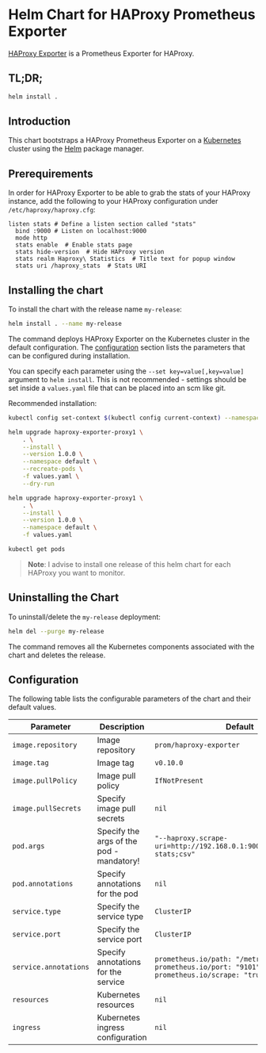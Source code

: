 # Helm Chart for HAProxy Prometheus Exporter

[HAProxy Exporter](https://github.com/prometheus/haproxy_exporter) is a
Prometheus Exporter for HAProxy.

## TL;DR;

```bash
helm install .
```

## Introduction

This chart bootstraps a HAProxy Prometheus Exporter on a
[Kubernetes](http://kubernetes.io) cluster using the
[Helm](https://helm.sh) package manager.


## Prerequirements
In order for HAProxy Exporter to be able to grab the stats of your HAProxy
instance, add the following to your
HAProxy configuration under `/etc/haproxy/haproxy.cfg`:

```console
listen stats # Define a listen section called "stats"
  bind :9000 # Listen on localhost:9000
  mode http
  stats enable  # Enable stats page
  stats hide-version  # Hide HAProxy version
  stats realm Haproxy\ Statistics  # Title text for popup window
  stats uri /haproxy_stats  # Stats URI
```

## Installing the chart
To install the chart with the release name `my-release`:

```bash
helm install . --name my-release
```

The command deploys HAProxy Exporter on the Kubernetes cluster in the
default configuration. The [configuration](#configuration) section lists
the parameters that can be configured during installation.

You can specify each parameter using the `--set key=value[,key=value]`
argument to `helm install`. This is not recommended - settings should be
set inside a `values.yaml` file that can be placed into an scm like git.

Recommended installation:

```bash
kubectl config set-context $(kubectl config current-context) --namespace=default

helm upgrade haproxy-exporter-proxy1 \
    . \
    --install \
    --version 1.0.0 \
    --namespace default \
    --recreate-pods \
    -f values.yaml \
    --dry-run

helm upgrade haproxy-exporter-proxy1 \
    . \
    --install \
    --version 1.0.0 \
    --namespace default \
    -f values.yaml

kubectl get pods
```

> **Note**: I advise to install one release of this helm chart for each HAProxy you
want to monitor.

## Uninstalling the Chart

To uninstall/delete the `my-release` deployment:

```bash
helm del --purge my-release
```

The command removes all the Kubernetes components associated with the chart
and deletes the release.

## Configuration

The following table lists the configurable parameters of the chart and their default
values.

| Parameter                                     | Description                                | Default                                                                                      |
|-----------------------------------------------|--------------------------------------------|----------------------------------------------------------------------------------------------|
| `image.repository`                            | Image repository                           | `prom/haproxy-exporter`                                                                      |
| `image.tag`                                   | Image tag                                  | `v0.10.0`                                                                                    |
| `image.pullPolicy`                            | Image pull policy                          | `IfNotPresent`                                                                               |
| `image.pullSecrets`                           | Specify image pull secrets                 | `nil`                                                                                        |
| `pod.args`                                    | Specify the args of the pod - mandatory!   | `"--haproxy.scrape-uri=http://192.168.0.1:9000/haproxy_stats?stats;csv"`                     |
| `pod.annotations`                             | Specify annotations for the pod            | `nil`                                                                                        |
| `service.type`                                | Specify the service type                   | `ClusterIP`                                                                                  |
| `service.port`                                | Specify the service port                   | `ClusterIP`                                                                                  |
| `service.annotations`                         | Specify annotations for the service        | `prometheus.io/path: "/metrics"` `prometheus.io/port: "9101"` `prometheus.io/scrape: "true"` |   
| `resources`                                   | Kubernetes resources                       | `nil`                                                                                        |
| `ingress`                                     | Kubernetes ingress configuration           | `nil`                                                                                        |
                                                                      
